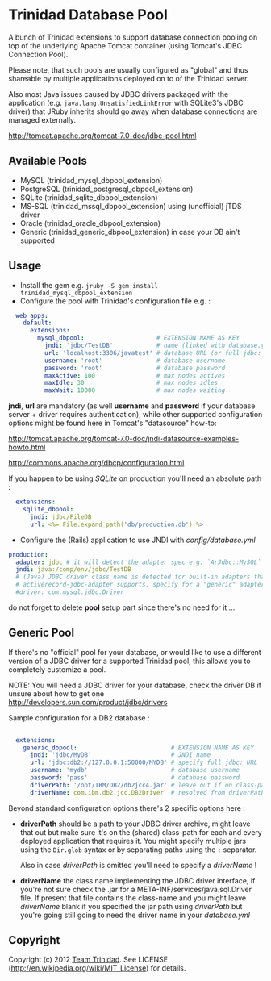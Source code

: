 # Trinidad Database Pool

A bunch of Trinidad extensions to support database connection pooling on top of 
the underlying Apache Tomcat container (using Tomcat's JDBC Connection Pool).

Please note, that such pools are usually configured as "global" and thus 
shareable by multiple applications deployed on to of the Trinidad server.

Also most Java issues caused by JDBC drivers packaged with the application (e.g.
`java.lang.UnsatisfiedLinkError` with SQLite3's JDBC driver) that JRuby inherits
should go away when database connections are managed externally.

http://tomcat.apache.org/tomcat-7.0-doc/jdbc-pool.html

## Available Pools

* MySQL (trinidad_mysql_dbpool_extension)
* PostgreSQL (trinidad_postgresql_dbpool_extension)
* SQLite (trinidad_sqlite_dbpool_extension)
* MS-SQL (trinidad_mssql_dbpool_extension) using (unofficial) jTDS driver
* Oracle (trinidad_oracle_dbpool_extension)
* Generic (trinidad_generic_dbpool_extension) in case your DB ain't supported

## Usage

* Install the gem e.g. `jruby -S gem install trinidad_mysql_dbpool_extension`
* Configure the pool with Trinidad's configuration file e.g. :

```yml
  web_apps:
    default:
      extensions:
        mysql_dbpool:                    # EXTENSION NAME AS KEY
          jndi: 'jdbc/TestDB'            # name (linked with database.yml)
          url: 'localhost:3306/javatest' # database URL (or full jdbc: URL)
          username: 'root'               # database username
          password: 'root'               # database password
          maxActive: 100                 # max nodes actives
          maxIdle: 30                    # max nodes idles
          maxWait: 10000                 # max nodes waiting
```

**jndi**, **url** are mandatory (as well **username** and **password** if your
database server + driver requires authentication), while other supported 
configuration options might be found here in Tomcat's "datasource" how-to:

http://tomcat.apache.org/tomcat-7.0-doc/jndi-datasource-examples-howto.html

http://commons.apache.org/dbcp/configuration.html

If you happen to be using *SQLite* on production you'll need an absolute path :

```yml
  extensions:
    sqlite_dbpool:
      jndi: jdbc/FileDB
      url: <%= File.expand_path('db/production.db') %>
```

* Configure the (Rails) application to use JNDI with *config/database.yml*

```yml
production:
  adapter: jdbc # it will detect the adapter spec e.g. `ArJdbc::MySQL`
  jndi: java:/comp/env/jdbc/TestDB
  # (Java) JDBC driver class name is detected for built-in adapters that
  # activerecord-jdbc-adapter supports, specify for a "generic" adapter
  #driver: com.mysql.jdbc.Driver
```

do not forget to delete **pool** setup part since there's no need for it ...

## Generic Pool

If there's no "official" pool for your database, or would like to use a 
different version of a JDBC driver for a supported Trinidad pool, this allows
you to completely customize a pool.

NOTE: You will need a JDBC driver for your database, check the driver DB if 
unsure about how to get one http://developers.sun.com/product/jdbc/drivers

Sample configuration for a DB2 database :

```yml
---
  extensions:
    generic_dbpool:                          # EXTENSION NAME AS KEY
      jndi: 'jdbc/MyDB'                      # JNDI name
      url: 'jdbc:db2://127.0.0.1:50000/MYDB' # specify full jdbc: URL
      username: 'mydb'                       # database username
      password: 'pass'                       # database password
      driverPath: '/opt/IBM/DB2/db2jcc4.jar' # leave out if on class-path
      driverName: com.ibm.db2.jcc.DB2Driver  # resolved from driverPath jar
```

Beyond standard configuration options there's 2 specific options here :

* **driverPath** should be a path to your JDBC driver archive, might leave that
  out but make sure it's on the (shared) class-path for each and every deployed 
  application that requires it. You might specify multiple jars using the 
  `Dir.glob` syntax or by separating paths using the `:` separator.

  Also in case *driverPath* is omitted you'll need to specify a *driverName* !

* **driverName** the class name implementing the JDBC driver interface, if 
  you're not sure check the .jar for a META-INF/services/java.sql.Driver file.
  If present that file contains the class-name and you might leave *driverName*
  blank if you specified the jar path using *driverPath* but you're going still
  going to need the driver name in your *database.yml*

## Copyright

Copyright (c) 2012 [Team Trinidad](https://github.com/trinidad). 
See LICENSE (http://en.wikipedia.org/wiki/MIT_License) for details.
